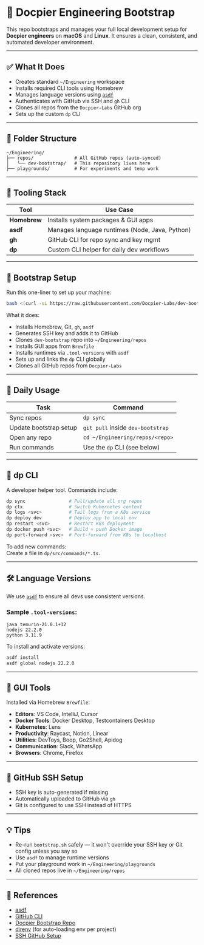 # 🧰 Docpier Engineering Bootstrap

This repo bootstraps and manages your full local development setup for **Docpier engineers** on **macOS** and **Linux**. It ensures a clean, consistent, and automated developer environment.

---

## ✅ What It Does

- Creates standard `~/Engineering` workspace  
- Installs required CLI tools using Homebrew  
- Manages language versions using [`asdf`](https://asdf-vm.com/)  
- Authenticates with GitHub via SSH and `gh` CLI  
- Clones all repos from the `Docpier-Labs` GitHub org  
- Sets up the custom `dp` CLI  

---

## 📁 Folder Structure

```
~/Engineering/
├── repos/               # All GitHub repos (auto-synced)
│   └── dev-bootstrap/   # This repository lives here
├── playgrounds/         # For experiments and temp work
```

---

## 🧱 Tooling Stack

| Tool      | Use Case                                      |
|-----------|-----------------------------------------------|
| **Homebrew** | Installs system packages & GUI apps         |
| **asdf**   | Manages language runtimes (Node, Java, Python) |
| **gh**     | GitHub CLI for repo sync and key mgmt        |
| **dp**     | Custom CLI helper for daily dev workflows     |

---

## 🚀 Bootstrap Setup

Run this one-liner to set up your machine:

```bash
bash <(curl -sL https://raw.githubusercontent.com/Docpier-Labs/dev-bootstrap/main/bootstrap.sh)
```

What it does:
- Installs Homebrew, Git, `gh`, `asdf`
- Generates SSH key and adds it to GitHub
- Clones `dev-bootstrap` repo into `~/Engineering/repos`
- Installs GUI apps from `Brewfile`
- Installs runtimes via `.tool-versions` with `asdf`
- Sets up and links the `dp` CLI globally
- Clones all GitHub repos from `Docpier-Labs`

---

## 🔁 Daily Usage

| Task                     | Command                      |
|--------------------------|------------------------------|
| Sync repos               | `dp sync`                    |
| Update bootstrap setup   | `git pull` inside `dev-bootstrap` |
| Open any repo            | `cd ~/Engineering/repos/<repo>` |
| Run commands             | Use the `dp` CLI (see below) |

---

## 🧪 dp CLI

A developer helper tool. Commands include:

```bash
dp sync                # Pull/update all org repos
dp ctx                 # Switch Kubernetes context
dp logs <svc>          # Tail logs from a K8s service
dp deploy dev          # Deploy app to local env
dp restart <svc>       # Restart K8s deployment
dp docker push <svc>   # Build + push Docker image
dp port-forward <svc>  # Port-forward from K8s to localhost
```

To add new commands:  
Create a file in `dp/src/commands/*.ts`.

---

## 🛠 Language Versions

We use [`asdf`](https://asdf-vm.com/) to ensure all devs use consistent versions.

### Sample `.tool-versions`:

```
java temurin-21.0.1+12
nodejs 22.2.0
python 3.11.9
```

To install and activate versions:

```bash
asdf install
asdf global nodejs 22.2.0
```

---

## 🧩 GUI Tools

Installed via Homebrew `Brewfile`:

- **Editors**: VS Code, IntelliJ, Cursor  
- **Docker Tools**: Docker Desktop, Testcontainers Desktop  
- **Kubernetes**: Lens  
- **Productivity**: Raycast, Notion, Linear  
- **Utilities**: DevToys, Boop, Go2Shell, Apidog  
- **Communication**: Slack, WhatsApp  
- **Browsers**: Chrome, Firefox  

---

## 🔐 GitHub SSH Setup

- SSH key is auto-generated if missing  
- Automatically uploaded to GitHub via `gh`  
- Git is configured to use SSH instead of HTTPS  

---

## 💡 Tips

- Re-run `bootstrap.sh` safely — it won't override your SSH key or Git config unless you say so  
- Use `asdf` to manage runtime versions  
- Put your playground work in `~/Engineering/playgrounds`  
- All cloned repos live in `~/Engineering/repos`  

---

## 🧵 References

- [asdf](https://github.com/asdf-vm/asdf)  
- [GitHub CLI](https://cli.github.com)  
- [Docpier Bootstrap Repo](https://github.com/Docpier-Labs/dev-bootstrap)  
- [direnv](https://direnv.net) (for auto-loading env per project)  
- [SSH GitHub Setup](https://docs.github.com/en/authentication/connecting-to-github-with-ssh)
